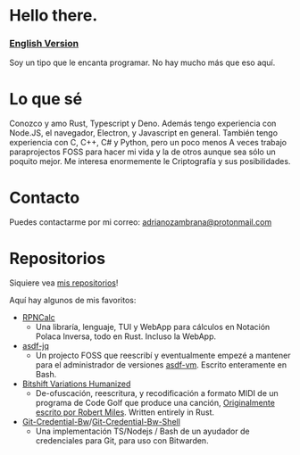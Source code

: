 # Hello there.
### [English Version](azmcode.dev)

Soy un tipo que le encanta programar.
No hay mucho más que eso aquí.

# Lo que sé
Conozco y amo Rust, Typescript y Deno. Además tengo experiencia con Node.JS, el navegador, Electron, y Javascript en general.
También tengo experiencia con C, C++, C# y Python, pero un poco menos
A veces trabajo paraprojectos FOSS para hacer mi vida y la de otros aunque sea sólo un poquito mejor.
Me interesa enormemente le Criptografía y sus posibilidades.

# Contacto
Puedes contactarme por mi correo: adrianozambrana@protonmail.com

# Repositorios
Siquiere vea [mis repositorios](https://github.com/AZMCode)!

Aquí hay algunos de mis favoritos:

 - [RPNCalc](https://github.com/AZMCode/rpncalc)
   - Una libraría, lenguaje, TUI y WebApp para cálculos en Notación Polaca Inversa, todo en Rust. Incluso la WebApp.
 - [asdf-jq](https://github.com/asdf-jq)
   - Un projecto FOSS que reescribí y eventualmente empezé a mantener para el administrador de versiones [asdf-vm](https://github.com/asdf-vm/asdf). Escrito enteramente en Bash.
 - [Bitshift Variations Humanized](https://github.com/Bitshift-variations-humanized)
   - De-ofuscación, reescritura, y recodificación a formato MIDI de un programa de Code Golf que produce una canción, [Originalmente escrito por Robert Miles](https://www.youtube.com/watch?v=MqZgoNRERY8). Written entirely in Rust.
 - [Git-Credential-Bw](https://github.com/AZMCode/git-credential-bw)/[Git-Credential-Bw-Shell](https://github.com/AZMCode/git-credential-bw-shell)
   - Una implementación TS/Nodejs / Bash de un ayudador de credenciales para Git, para uso con Bitwarden.
